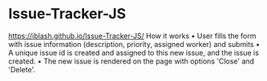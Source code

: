 # Issue-Tracker-JS
https://iblash.github.io/Issue-Tracker-JS/
How it works
•	User fills the form with issue information (description, priority, assigned worker) and submits
•	A unique issue id is created and assigned to this new issue, and the issue is created.
•	The new issue is rendered on the page with options 'Close' and 'Delete'.
